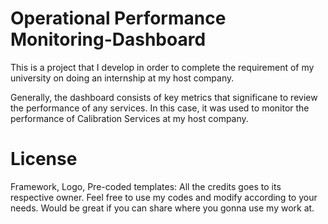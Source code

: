 # Operational Performance Monitoring-Dashboard
This is a project that I develop in order to complete the requirement of my university on doing an internship at my host company.

Generally, the dashboard consists of key metrics that significane to review the performance of any services. In this case, it was used to monitor the performance of Calibration Services at my host company.

# License
Framework, Logo, Pre-coded templates: All the credits goes to its respective owner. Feel free to use my codes and modify according to your needs. Would be great if you can share where you gonna use my work at.

